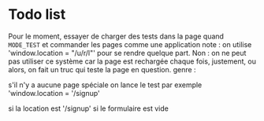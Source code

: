 # Todo list

Pour le moment, essayer de charger des tests dans la page quand `MODE_TEST` et commander les pages comme une application
  note : on utilise 'window.location = "/u/r/l"' pour se rendre quelque part.
  Non : on ne peut pas utiliser ce système car la page est rechargée chaque fois, justement, ou alors, on fait un truc qui teste la page en question. genre :

  s'il n'y a aucune page spéciale
    on lance le test
    par exemple 'window.location = '/signup'

  si la location est '/signup'
    si le formulaire est vide
      
